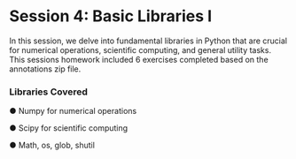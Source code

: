 # Session 4: Basic Libraries I


In this session, we delve into fundamental libraries in Python that are crucial for numerical operations, scientific computing, and general utility tasks. This sessions homework included 6 exercises completed based on the annotations zip file.


### Libraries Covered

● Numpy for numerical operations

● Scipy for scientific computing

● Math, os, glob, shutil
